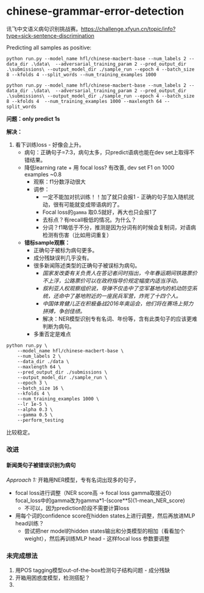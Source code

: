 # chinese-grammar-error-detection
讯飞中文语义病句识别挑战赛。https://challenge.xfyun.cn/topic/info?type=sick-sentence-discrimination

Predicting all samples as positive:

```
python run.py --model_name hfl/chinese-macbert-base --num_labels 2 --data_dir .\data\  --adversarial_training_param 2 --pred_output_dir .\submissions\ --output_model_dir ./sample_run --epoch 4 --batch_size 8 --kfolds 4 --split_words --num_training_examples 1000
```

```
python run.py --model_name hfl/chinese-macbert-base --num_labels 2 --data_dir .\data\  --adversarial_training_param 2 --pred_output_dir .\submissions\ --output_model_dir ./sample_run --epoch 4 --batch_size 8 --kfolds 4  --num_training_examples 1000 --maxlength 64 --split_words 
```

**问题：only predict 1s**

**解决：**
1. 看下训练loss - 好像会上升。
    - 病句：正确句子=7:3，病句太多，只predict语病也能在dev set上取得不错结果。
    - 降低learning rate + 用 focal loss? 有改善, dev set F1 on 1000 examples ~0.8
      - 观察：f1分数浮动很大
      - 调参：
        - 一定不能加对抗训练！！加了就只会报1 - 正确的句子加入随机扰动，很有可能就变成带语病的了。
        - Focal loss的`gamma` 取0.5就好，再大也只会报1了
        - 去标点？有recall极低的情况。为什么？
        - 分词？f1略低于不分，推测是因为分词有的时候会复制词，对语病检测有伤害（比如用词重复）
    - **错标sample观察：**
      - 正确句子被标为病句更多。
      - 成分残缺误判几乎没有。
      - 很多新闻陈述类型的正确句子被误标为病句。
        - *国家发改委有关负责人在答记者问时指出，今年春运期间铁路票价不上浮，公路票价可以在政府指导价规定幅度内适当浮动。*
        - *叙利亚人权观察组织说，导弹不仅击中了空军基地内的机动防空系统，还命中了基地附近的一座民兵军营，炸死了十四个人。*
        - *中国体育健儿正在积极备战2016年奥运会，他们将在赛场上努力拼搏，争创佳绩。*
        - 解决：NER模型识别专有名词、年份等，含有此类句子的应该更难判断为病句。
      - 多重否定是难点
```
python run.py \
    --model_name hfl/chinese-macbert-base \
    --num_labels 2 \
    --data_dir ./data \
    --maxlength 64 \
    --pred_output_dir ./submissions \
    --output_model_dir ./sample_run \
    --epoch 3 \
    --batch_size 16 \
    --kfolds 4 \
    --num_training_examples 1000 \
    --lr 1e-5 \
    --alpha 0.3 \
    --gamma 0.5 \
    --perform_testing 
```
比较稳定。


### 改进
#### 新闻类句子被错误识别为病句
*Approach 1:* 开箱用NER模型，专有名词出现多的句子，
- focal loss进行调整（NER score高 -> focal loss gamma取接近0） focal_loss中的gamma改为gamma*1-(score**5)(1-mean_NER_score)
  - 不可以，因为prediction阶段不需要计算loss
- 用每个词的confidence score在hidden states上进行调整，然后再放进MLP head训练？
  - 尝试把ner model的hidden states输出和分类模型的相加（看看加个weight），然后再训练MLP head - 这样focal loss 参数要调整



### 未完成想法
1. 用POS tagging模型out-of-the-box检测句子结构问题 - 成分残缺
2. 开箱用困惑度模型，检测搭配？
3. 